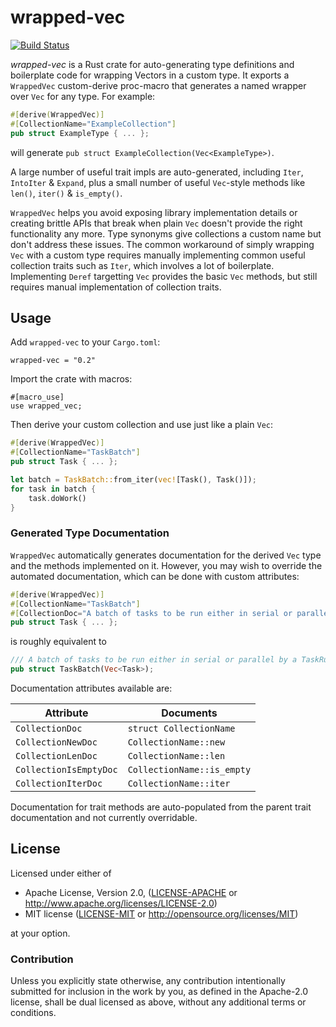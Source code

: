 wrapped-vec
===========
[![Build Status](https://travis-ci.org/bobbo/wrapped-vec.svg?branch=master)](https://travis-ci.org/bobbo/wrapped-vec)

*wrapped-vec* is a Rust crate for auto-generating type definitions and boilerplate code for wrapping 
Vectors in a custom type. It exports a `WrappedVec` custom-derive proc-macro that generates a named
wrapper over `Vec` for any type. For example:

``` rust
#[derive(WrappedVec)]
#[CollectionName="ExampleCollection"]
pub struct ExampleType { ... };
```

will generate `pub struct ExampleCollection(Vec<ExampleType>)`.

A large number of useful trait impls are auto-generated, including `Iter`, `IntoIter` & `Expand`, plus a small
number of useful `Vec`-style methods like `len()`, `iter()` & `is_empty()`.

`WrappedVec` helps you avoid exposing library implementation details or creating brittle APIs that break when 
plain `Vec` doesn't provide the right functionality any more. Type synonyms give collections a custom name
but don't address these issues. The common workaround of simply wrapping `Vec` with a custom type requires
manually implementing common useful collection traits such as `Iter`, which involves a lot of boilerplate. 
Implementing `Deref` targetting `Vec` provides the basic `Vec` methods, but still requires manual implementation
of collection traits.

## Usage

Add `wrapped-vec` to your `Cargo.toml`:

```
wrapped-vec = "0.2"
```

Import the crate with macros:

```
#[macro_use]
use wrapped_vec;
```

Then derive your custom collection and use just like a plain `Vec`:

``` rust
#[derive(WrappedVec)]
#[CollectionName="TaskBatch"]
pub struct Task { ... };

let batch = TaskBatch::from_iter(vec![Task(), Task()]);
for task in batch {
    task.doWork()
}
```

### Generated Type Documentation

`WrappedVec` automatically generates documentation for the derived `Vec` type and the methods 
implemented on it. However, you may wish to override the automated documentation, which can
be done with custom attributes:

``` rust
#[derive(WrappedVec)]
#[CollectionName="TaskBatch"]
#[CollectionDoc="A batch of tasks to be run either in serial or parallel by a TaskRunner"]
pub struct Task { ... };
```

is roughly equivalent to 

``` rust
/// A batch of tasks to be run either in serial or parallel by a TaskRunner
pub struct TaskBatch(Vec<Task>);
```

Documentation attributes available are:

|Attribute|Documents|
|---------|---------|
|`CollectionDoc`|`struct CollectionName`|
|`CollectionNewDoc`|`CollectionName::new`|
|`CollectionLenDoc`|`CollectionName::len`|
|`CollectionIsEmptyDoc`|`CollectionName::is_empty`
|`CollectionIterDoc`|`CollectionName::iter`|

Documentation for trait methods are auto-populated from the parent trait documentation and not
currently overridable.

## License

Licensed under either of

 * Apache License, Version 2.0, ([LICENSE-APACHE](LICENSE-APACHE) or http://www.apache.org/licenses/LICENSE-2.0)
 * MIT license ([LICENSE-MIT](LICENSE-MIT) or http://opensource.org/licenses/MIT)

at your option.

### Contribution

Unless you explicitly state otherwise, any contribution intentionally submitted
for inclusion in the work by you, as defined in the Apache-2.0 license, shall be dual licensed as above, without any
additional terms or conditions.

